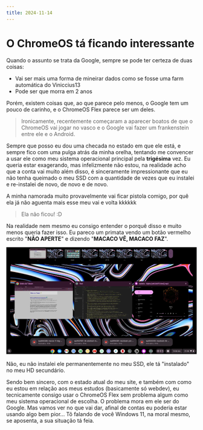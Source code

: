 ```yaml
---
title: 2024-11-14
---
```


# O ChromeOS tá ficando interessante

Quando o assunto se trata da Google, sempre se pode ter certeza de duas coisas:

- Vai ser mais uma forma de mineirar dados como se fosse uma farm automática do
  Viniccius13
- Pode ser que morra em 2 anos

Porém, existem coisas que, ao que parece pelo menos, o Google tem um pouco de
carinho, e o ChromeOS Flex parece ser um deles.

> Ironicamente, recentemente começaram a aparecer boatos de que o ChromeOS vai
> jogar no vasco e o Google vai fazer um frankenstein entre ele e o Android.

Sempre que posso eu dou uma checada no estado em que ele está, e sempre fico
com uma pulga atrás da minha orelha, tentando me convencer a usar ele como meu
sistema operacional principal pela **trigésima** vez. Eu queria estar
exagerando, mas infelizmente não estou, na realidade acho que a conta vai muito
além disso, é sinceramente impressionante que eu não tenha queimado o meu SSD
com a quantidade de vezes que eu instalei e re-instalei de novo, de novo e de
novo.

A minha namorada muito provavelmente vai ficar pistola comigo, por quê ela já
não aguenta mais esse meu vai e volta kkkkkk

> Ela não ficou! :D

Na realidade nem mesmo eu consigo entender o porquê disso e muito menos queria
fazer isso. Eu pareco um primata vendo um botão vermelho escrito "**NÃO
APERTE**" e dizendo "**MACACO VÊ, MACACO FAZ**".

![](/assets/img/chrome-os-flex.webp)

Não, eu não instalei ele permanentemente no meu SSD, ele tá "instalado" no meu
HD secundário.

Sendo bem sincero, com o estado atual do meu site, e também com como eu estou
em relação aos meus estudos (basicamente só webdev), eu tecnicamente consigo
usar o ChromeOS Flex sem problema algum como meu sistema operacional de
escolha. O problema mora em ele ser do Google. Mas vamos ver no que vai dar,
afinal de contas eu poderia estar usando algo bem pior... Tô falando de você
Windows 11, na moral mesmo, se aposenta, a sua situação tá feia.
